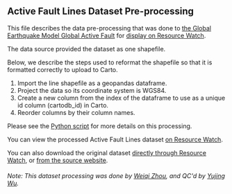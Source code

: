 ## Active Fault Lines Dataset Pre-processing
This file describes the data pre-processing that was done to [the Global Earthquake Model Global Active Fault](https://github.com/GEMScienceTools/gem-global-active-faults/tree/2019.0) for [display on Resource Watch](https://resourcewatch.org/data/explore/c86b1409-7ddb-4ec2-b2fd-bf035db325b6).

The data source provided the dataset as one shapefile. 

Below, we describe the steps used to reformat the shapefile so that it is formatted correctly to upload to Carto.

1. Import the line shapefile as a geopandas dataframe.
2. Project the data so its coordinate system is WGS84.
3. Create a new column from the index of the dataframe to use as a unique id column (cartodb_id) in Carto.
4. Reorder columns by their column names.

Please see the [Python script](https://github.com/resource-watch/data-pre-processing/blob/master/dis_016_rw1_active_fault_lines/dis_016_rw1_active_fault_lines_processing.py) for more details on this processing.

You can view the processed Active Fault Lines dataset [on Resource Watch](https://resourcewatch.org/data/explore/c86b1409-7ddb-4ec2-b2fd-bf035db325b6).

You can also download the original dataset [directly through Resource Watch](https://wri-public-data.s3.amazonaws.com/resourcewatch/dis_016_rw1_active_fault_lines.zip), or [from the source website](https://zenodo.org/record/3376300).

###### Note: This dataset processing was done by [Weiqi Zhou](https://www.wri.org/profile/weiqi-zhou), and QC'd by [Yujing Wu](https://www.wri.org/profile/yujing-wu).
